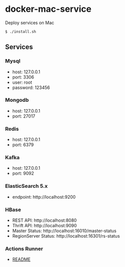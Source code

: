 # docker-mac-service

Deploy services on Mac

```bash
$ ./install.sh
```

## Services

### Mysql

- host: 127.0.0.1
- port: 3306
- user: root
- password: 123456

### Mongodb

- host: 127.0.0.1
- port: 27017

### Redis

- host: 127.0.0.1
- port: 6379

### Kafka

- host: 127.0.0.1
- port: 9092

### ElasticSearch 5.x

- endpoint: http://localhost:9200

### HBase

- REST API: http://localhost:8080
- Thrift API: http://localhost:9090
- Master Status: http://localhost:16010/master-status
- RegionServer Status: http://localhost:16301/rs-status

### Actions Runner

- [README](actions-runner/README.md)
